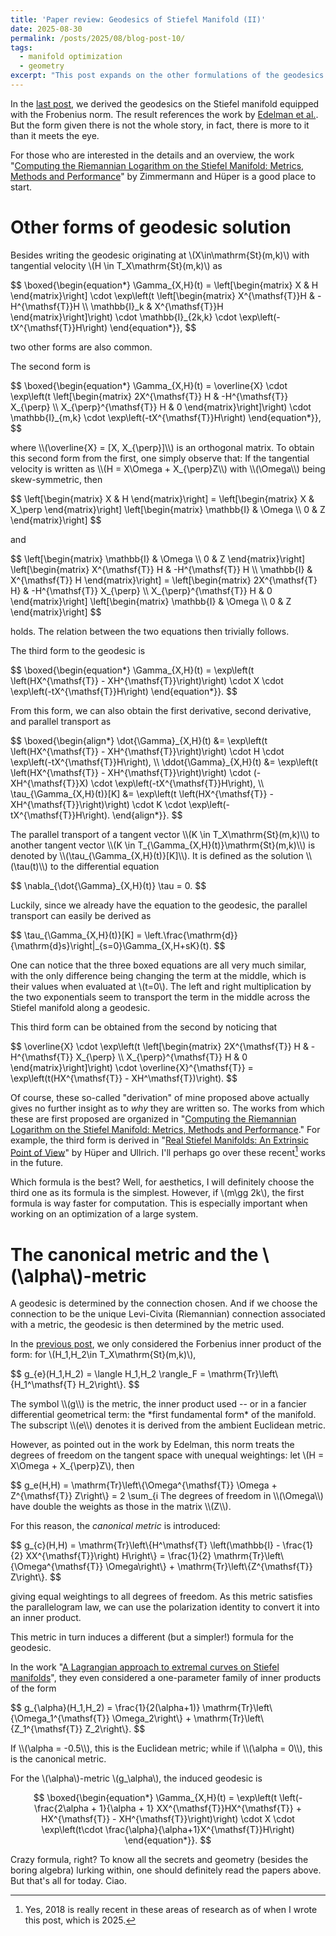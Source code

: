 ```yaml
---
title: 'Paper review: Geodesics of Stiefel Manifold (II)'
date: 2025-08-30
permalink: /posts/2025/08/blog-post-10/
tags:
  - manifold optimization
  - geometry
excerpt: "This post expands on the other formulations of the geodesics on the Stiefel manifold given in the [last post](/posts/2025/08/blog-post-4/). I go over the results and the references to which the results are stated and proven. But for now, I will not dig into the details."
---
```


In the [last post](/posts/2025/08/blog-post-4/), we derived the geodesics on the Stiefel manifold equipped with the Frobenius norm. The result references the work by [Edelman et al.](https://arxiv.org/abs/physics/9806030). But the form given there is not the whole story, in fact, there is more to it than it meets the eye.

For those who are interested in the details and an overview, the work "[Computing the Riemannian Logarithm on the Stiefel Manifold: Metrics, Methods and Performance](https://arxiv.org/abs/2103.12046)" by Zimmermann and Hüper is a good place to start.

# Other forms of geodesic solution
Besides writing the geodesic originating at \\(X\in\mathrm{St}(m,k)\\) with tangential velocity \\(H \in T_X\mathrm{St}(m,k)\\) as
<p>
$$
\boxed{\begin{equation*}
	\Gamma_{X,H}(t) = \left[\begin{matrix}
		X & H
	\end{matrix}\right] \cdot \exp\left(t \left[\begin{matrix}
		X^{\mathsf{T}}H & -H^{\mathsf{T}}H \\
		\mathbb{I}_k & X^{\mathsf{T}}H
	\end{matrix}\right]\right) \cdot \mathbb{I}_{2k,k} \cdot \exp\left(-tX^{\mathsf{T}}H\right)
\end{equation*}},
$$
</p>
two other forms are also common.

The second form is
<p>
$$
\boxed{\begin{equation*}
	\Gamma_{X,H}(t) = \overline{X} \cdot \exp\left(t \left[\begin{matrix}
		2X^{\mathsf{T}} H & -H^{\mathsf{T}} X_{\perp} \\
		X_{\perp}^{\mathsf{T}} H & 0
	\end{matrix}\right]\right) \cdot \mathbb{I}_{m,k} \cdot \exp\left(-tX^{\mathsf{T}}H\right)
\end{equation*}},
$$
</p>
where \\(\overline{X} = [X, X_{\perp}]\\) is an orthogonal matrix. To obtain this second form from the first, one simply observe that: If the tangential velocity is written as \\(H = X\Omega + X_{\perp}Z\\) with \\(\Omega\\) being skew-symmetric, then
<p>
$$
\left[\begin{matrix}
    X & H
\end{matrix}\right] = \left[\begin{matrix}
    X & X_\perp
\end{matrix}\right] \left[\begin{matrix}
    \mathbb{I} & \Omega \\ 0 & Z
\end{matrix}\right]
$$
</p>
and
<p>
$$
\left[\begin{matrix}
    \mathbb{I} & \Omega \\ 0 & Z
\end{matrix}\right] \left[\begin{matrix}
    X^{\mathsf{T}} H & -H^{\mathsf{T}} H \\ \mathbb{I} & X^{\mathsf{T}} H
\end{matrix}\right] = \left[\begin{matrix}
    2X^{\mathsf{T} H} & -H^{\mathsf{T}} X_{\perp} \\ X_{\perp}^{\mathsf{T}} H & 0
\end{matrix}\right] \left[\begin{matrix}
    \mathbb{I} & \Omega \\ 0 & Z
\end{matrix}\right]
$$
</p>
holds. The relation between the two equations then trivially follows.

The third form to the geodesic is
<p>
$$
\boxed{\begin{equation*}
	\Gamma_{X,H}(t) = \exp\left(t \left(HX^{\mathsf{T}} - XH^{\mathsf{T}}\right)\right) \cdot X \cdot \exp\left(-tX^{\mathsf{T}}H\right)
\end{equation*}}.
$$
</p>
From this form, we can also obtain the first derivative, second derivative, and parallel transport as
<p>
$$
\boxed{\begin{align*}
	\dot{\Gamma}_{X,H}(t) &= \exp\left(t \left(HX^{\mathsf{T}} - XH^{\mathsf{T}}\right)\right) \cdot H \cdot \exp\left(-tX^{\mathsf{T}}H\right), \\
    \ddot{\Gamma}_{X,H}(t) &= \exp\left(t \left(HX^{\mathsf{T}} - XH^{\mathsf{T}}\right)\right) \cdot (-XH^{\mathsf{T}}X) \cdot \exp\left(-tX^{\mathsf{T}}H\right), \\
    \tau_{\Gamma_{X,H}(t)}[K] &= \exp\left(t \left(HX^{\mathsf{T}} - XH^{\mathsf{T}}\right)\right) \cdot K \cdot \exp\left(-tX^{\mathsf{T}}H\right).
\end{align*}}.
$$
</p>
The parallel transport of a tangent vector \\(K \in T_X\mathrm{St}(m,k)\\) to another tangent vector \\(K \in T_{\Gamma_{X,H}(t)}\mathrm{St}(m,k)\\) is denoted by \\(\tau_{\Gamma_{X,H}(t)}[K]\\). It is defined as the solution \\(\tau(t)\\) to the differential equation
<p>
$$
\nabla_{\dot{\Gamma}_{X,H}(t)} \tau = 0.
$$
</p>
Luckily, since we already have the equation to the geodesic, the parallel transport can easily be derived as
<p>
$$
\tau_{\Gamma_{X,H}(t)}[K] = \left.\frac{\mathrm{d}}{\mathrm{d}s}\right|_{s=0}\Gamma_{X,H+sK}(t).
$$
</p>

One can notice that the three boxed equations are all very much similar, with the only difference being changing the term at the middle, which is their values when evaluated at \\(t=0\\). The left and right multiplication by the two exponentials seem to transport the term in the middle across the Stiefel manifold along a geodesic.

This third form can be obtained from the second by noticing that
<p>
$$
\overline{X} \cdot \exp\left(t \left[\begin{matrix}
		2X^{\mathsf{T}} H & -H^{\mathsf{T}} X_{\perp} \\
		X_{\perp}^{\mathsf{T}} H & 0
	\end{matrix}\right]\right) \cdot \overline{X}^{\mathsf{T}} = \exp\left(t(HX^{\mathsf{T}} - XH^\mathsf{T})\right).
$$
</p>

Of course, these so-called "derivation" of mine proposed above actually gives no further insight as to *why* they are written so. The works from which these are first proposed are organized in "[Computing the Riemannian Logarithm on the Stiefel Manifold: Metrics, Methods and Performance](https://arxiv.org/abs/2103.12046)." For example, the third form is derived in "[Real Stiefel Manifolds: An Extrinsic Point of View](https://ieeexplore.ieee.org/abstract/document/8514292)" by Hüper and Ullrich. I'll perhaps go over these recent[^1] works in the future.

[^1]: Yes, 2018 is really recent in these areas of research as of when I wrote this post, which is 2025.

Which formula is the best? Well, for aesthetics, I will definitely choose the third one as its formula is the simplest. However, if \\(m\gg 2k\\), the first formula is way faster for computation. This is especially important when working on an optimization of a large system.

# The canonical metric and the \\(\alpha\\)-metric
A geodesic is determined by the connection chosen. And if we choose the connection to be the unique Levi-Civita (Riemannian) connection associated with a metric, the geodesic is then determined by the metric used.

In the [previous post]((/posts/2025/08/blog-post-4/)), we only considered the Forbenius inner product of the form: for \\(H_1,H_2\in T_X\mathrm{St}(m,k)\\),
<p>
$$
g_{e}(H_1,H_2) = \langle H_1,H_2 \rangle_F = \mathrm{Tr}\left\{H_1^\mathsf{T} H_2\right\}.
$$
</p>
The symbol \\(g\\) is the metric, the inner product used -- or in a fancier differential geometrical term: the *first fundamental form* of the manifold. The subscript \\(e\\) denotes it is derived from the ambient Euclidean metric.

However, as pointed out in the work by Edelman, this norm treats the degrees of freedom on the tangent space with unequal weightings: let \\(H = X\Omega + X_{\perp}Z\\), then
<p>
$$
g_e(H,H) = \mathrm{Tr}\left\{\Omega^{\mathsf{T}} \Omega + Z^{\mathsf{T}} Z\right\} = 2 \sum_{i<j} \Omega_{ij} + \sum_{i,j} Z_{ij}.
$$
</p>
The degrees of freedom in \\(\Omega\\) have double the weights as those in the matrix \\(Z\\).

For this reason, the *canonical metric* is introduced:
<p>
$$
g_{c}(H,H) = \mathrm{Tr}\left\{H^\mathsf{T} \left(\mathbb{I} - \frac{1}{2} XX^{\mathsf{T}}\right) H\right\} = \frac{1}{2} \mathrm{Tr}\left\{\Omega^{\mathsf{T}} \Omega\right\} + \mathrm{Tr}\left\{Z^{\mathsf{T}} Z\right\}.
$$
</p>
giving equal weightings to all degrees of freedom. As this metric satisfies the parallelogram law, we can use the polarization identity to convert it into an inner product.

This metric in turn induces a different (but a simpler!) formula for the geodesic.

In the work "[A Lagrangian approach to extremal curves on Stiefel manifolds](https://www.researchgate.net/publication/347034260_A_Lagrangian_approach_to_extremal_curves_on_Stiefel_manifolds)", they even considered a one-parameter family of inner products of the form
<p>
$$
g_{\alpha}(H_1,H_2) = \frac{1}{2(\alpha+1)} \mathrm{Tr}\left\{\Omega_1^{\mathsf{T}} \Omega_2\right\} + \mathrm{Tr}\left\{Z_1^{\mathsf{T}} Z_2\right\}.
$$
</p>
If \\(\alpha = -0.5\\), this is the Euclidean metric; while if \\(\alpha = 0\\), this is the canonical metric.

For the \\(\alpha\\)-metric \\(g_\alpha\\), the induced geodesic is
<p>

$$
\boxed{\begin{equation*}
	\Gamma_{X,H}(t) = \exp\left(t \left(-\frac{2\alpha + 1}{\alpha + 1} XX^{\mathsf{T}}HX^{\mathsf{T}} + HX^{\mathsf{T}} - XH^{\mathsf{T}}\right)\right) \cdot X \cdot \exp\left(t\cdot \frac{\alpha}{\alpha+1}X^{\mathsf{T}}H\right)
\end{equation*}}.
$$
</p>
Crazy formula, right? To know all the secrets and geometry (besides the boring algebra) lurking within, one should definitely read the papers above. But that's all for today. Ciao.